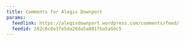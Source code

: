 ```yaml
---
title: Comments for Alegis Downport
params:
  feedlink: https://alegisdownport.wordpress.com/comments/feed/
  feedid: 282c6c0a3fe5da28da5a801fba5a5bc5
---
```

